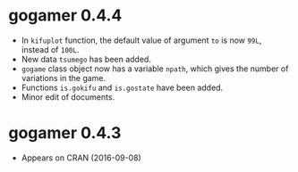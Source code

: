 # gogamer 0.4.4
- In `kifuplot` function, the default value of argument `to` is now `99L`,
instead of `100L`.
- New data `tsumego` has been added.
- `gogame` class object now has a variable `npath`, which gives the number of
variations in the game.
- Functions `is.gokifu` and `is.gostate` have been added. 
- Minor edit of documents.

# gogamer 0.4.3
- Appears on CRAN (2016-09-08)
